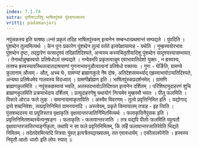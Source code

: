```yaml
---
index: 7.1.74
sutra: तृतीयाऽऽदिषु भाषितपुंस्कं पुंवद्गालवस्य
vritti: padamanjari
---
```


  नपुंसकस्य इति यत्षष्ठ।ल्न्तं प्रकृतं तदिह भाषितपुंस्कम् इत्यनेन सम्बन्धात्प्रथमान्तं सम्पद्यते । पुंवदिति । पुंशब्देन तुल्यमित्यर्थः । केन पुनः प्रकारेण पुंशब्देन तुल्यं वर्तते इत्यपेक्षायामाह - यथेति । नुम्ह्रस्वयोरभावः पुंशब्देन दृष्टः, तद्द्वारेण यत्सादृश्यं तदिहातिदिश्यते, अन्यस्य कस्यचितृतीयादिशु पुंशब्देन सादृश्यस्यासम्भावत् । तेनार्थान्नुम्ह्रस्वयोः प्रतिषेधोऽयं सम्पद्यते । नन्वेवमपि प्रकृतत्वान्नुम एवाभावातिदेशो युक्तः , न ह्रस्वस्य, ततश्च ह्रस्वस्यावस्थितत्वातदाश्रयाणां गुणनाभावनुडौत्वात्वनां प्रतिषेधो वक्तव्यः । गुणः - घेर्ङिति, ग्रामण्ये कुलानाम् औत्वम् - औत्, अच्च घेः, ग्रामण्यां ब्राह्मणकुले नैष दोषः, अतिदेशसामर्थ्याद्  एह्रस्वाभावोऽप्यतिदिश्यते, अन्यथा प्रतिषेधमेव गालवस्य विदध्यात् । ग्रामणीर्ब्राह्मण इति । भाषितपुंस्कप्रदर्शनमेत् । ग्रामणि ब्राह्मणकुलमिति । नपुंसकह्रस्वत्वं भवति, अतस्तदभावोऽतिदिश्यत इत्यनेन दर्शितम् । परिशिष्टमुदाहरणं शुचि ब्राह्मणकुलमिति प्रक्रमाभेदाय दर्शितम् । प्रत्युदाहरणेषु यथायोगं नित्यमेव मुम्ह्रस्वौ भवतः ।  पीलु फलमिति । विकारे ओरञः फले लुक् । समानायामाकृताविति । अस्यैव विवरणम् - तुल्ये प्रवृत्तिनिमित इति । यद्योगाद् द्रव्ये शब्दनिवेशः, तत्प्रवृत्तिनिमितं ग्रामनयनादि । अस्त्वेवम्, प्रकृते किमायातम् तत्राह - इह त्विति । पुंसशब्ददस्य या प्रवूतिस्तत्र वृक्षाकृतिः वृक्षावान्तरजातिर्निमितमित्यर्थः । फलाकृतिनैपुंसक इति । प्रवृत्तिनिमितशब्दस्येत्यनुषङ्गः । फलाकृतिः - फलावान्तरजातिः । तत्र यद्यपि पीलोः फलमिति व्युत्पतौ वृक्षावान्तरजातिरप्यङ्गीकृता, तथापि न सा फले प्रवृत्तिनिमितम्, किं तर्हि फलावान्तरजातिरेवेति भिद्यते निमितम् । तदेतदेवमित्यादि स्त्रियाः पुंवत् इत्यत्रैतव्द्याख्यातम्, तत एवावधार्यम् ।  एकीलालपेनेति । ह्रस्वस्य निवृतौ आतोः धातोः इति लोपः स्यात् ॥